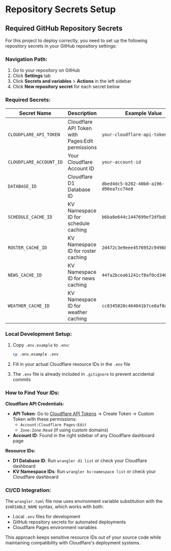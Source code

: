 # Repository Secrets Setup

## Required GitHub Repository Secrets

For this project to deploy correctly, you need to set up the following repository secrets in your GitHub repository settings:

### Navigation Path:
1. Go to your repository on GitHub
2. Click **Settings** tab
3. Click **Secrets and variables** > **Actions** in the left sidebar
4. Click **New repository secret** for each secret below

### Required Secrets:

| Secret Name | Description | Example Value |
|-------------|-------------|---------------|
| `CLOUDFLARE_API_TOKEN` | Cloudflare API Token with Pages:Edit permissions | `your-cloudflare-api-token` |
| `CLOUDFLARE_ACCOUNT_ID` | Your Cloudflare Account ID | `your-account-id` |
| `DATABASE_ID` | Cloudflare D1 Database ID | `dbed4dc5-b282-40b0-a196-d90ea7cc74e0` |
| `SCHEDULE_CACHE_ID` | KV Namespace ID for schedule caching | `b6ba8e644c1447699ef2dfbd88e0527e` |
| `ROSTER_CACHE_ID` | KV Namespace ID for roster caching | `2d472c3e9eee4576952c9496876a8e5f` |
| `NEWS_CACHE_ID` | KV Namespace ID for news caching | `44fa2bcea61241cf8af0cd346d53505d` |
| `WEATHER_CACHE_ID` | KV Namespace ID for weather caching | `cc8345020c464041b7ce0af0ad277dba` |

### Local Development Setup:

1. Copy `.env.example` to `.env`:
   ```bash
   cp .env.example .env
   ```

2. Fill in your actual Cloudflare resource IDs in the `.env` file

3. The `.env` file is already included in `.gitignore` to prevent accidental commits

### How to Find Your IDs:

**Cloudflare API Credentials:**
- **API Token**: Go to [Cloudflare API Tokens](https://dash.cloudflare.com/profile/api-tokens) → Create Token → Custom Token with these permissions:
  - `Account:Cloudflare Pages:Edit`
  - `Zone:Zone:Read` (if using custom domains)
- **Account ID**: Found in the right sidebar of any Cloudflare dashboard page

**Resource IDs:**
- **D1 Database ID**: Run `wrangler d1 list` or check your Cloudflare dashboard
- **KV Namespace IDs**: Run `wrangler kv:namespace list` or check your Cloudflare dashboard

### CI/CD Integration:

The `wrangler.toml` file now uses environment variable substitution with the `$VARIABLE_NAME` syntax, which works with both:
- Local `.env` files for development
- GitHub repository secrets for automated deployments
- Cloudflare Pages environment variables

This approach keeps sensitive resource IDs out of your source code while maintaining compatibility with Cloudflare's deployment systems.
